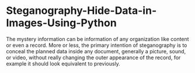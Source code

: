 # Steganography-Hide-Data-in-Images-Using-Python
The mystery information can be information of any organization like content or even a record. More or less, the primary intention of steganography is to conceal the planned data inside any document, generally a picture, sound, or video, without really changing the outer appearance of the record, for example it should look equivalent to previously.
